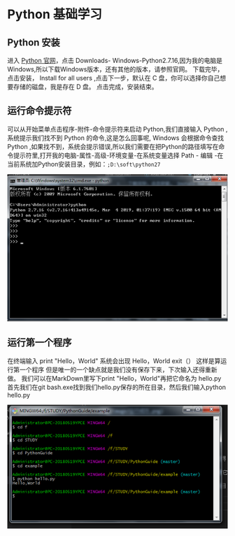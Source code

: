 # Python 基础学习

## Python 安装

进入 [Python 官网](www.Python.com)，点击 Downloads- Windows-Python2.7.16,因为我的电脑是Windows,所以下载Windows版本，还有其他的版本，请参照官网。
下载完毕，点击安装， Install for all users ,点击下一步，默认在 C 盘，你可以选择你自己想要存储的磁盘，我是存在 D 盘。
点击完成，安装结束。

## 运行命令提示符
可以从开始菜单点击程序-附件-命令提示符来启动 Python,我们直接输入 Python ,系统提示我们找不到 Python 的命令,这是怎么回事呢, Windows 会根据命令查找 Python ,如果找不到，系统会提示错误,所以我们需要在把Python的路径填写在命令提示符里,打开我的电脑-属性-高级-环境变量-在系统变量选择 Path - 编辑 -在当前系统加Python安装目录，例如：```;D:\soft\python27```

![](./image/运行成功.png)

## 运行第一个程序
在终端输入 print "Hello，World" 
系统会出现 Hello，World
exit（）
这样是算运行第一个程序
但是唯一的一个缺点就是我们没有保存下来，下次输入还得重新做。
我们可以在MarkDown里写下print "Hello，World"再把它命名为 hello.py
首先我们在git bash.exe找到我们hello.py保存的所在目录，然后我们输入python hello.py

![](./image/hello.png)


